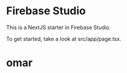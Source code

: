 # Firebase Studio

This is a NextJS starter in Firebase Studio.

To get started, take a look at src/app/page.tsx.
# omar
